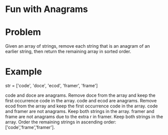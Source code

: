 # Fun with Anagrams

# Problem
Given an array of strings, remove each string that is an anagram of an earlier string, then return the remaining array in sorted order.

# Example
str = ['code', 'doce', 'ecod', 'framer', 'frame']

code and doce are anagrams. Remove doce from the array and keep the first occurrence code in the array. code and ecod are anagrams. Remove ecod from the array and keep the first occurrence code in the array. code and framer are not anagrams. Keep both strings in the array. framer and frame are not anagrams due to the extra r in framer. Keep both strings in the array. Order the remaining strings in ascending order: ['code','frame','framer'].
